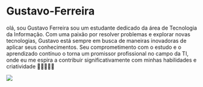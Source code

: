 # Gustavo-Ferreira


olá, sou Gustavo Ferreira sou um estudante dedicado da área de Tecnologia da Informação. Com uma paixão por resolver problemas e explorar novas tecnologias, Gustavo está sempre em busca de maneiras inovadoras de aplicar seus conhecimentos. Seu comprometimento com o estudo e o aprendizado contínuo o torna um promissor profissional no campo da TI, onde eu me espira a contribuir significativamente com minhas habilidades e criatividade 🤡🤡👨‍💻🎰

 ![](https://media.tenor.com/L8qLELFtbz4AAAAM/dead.gif)
